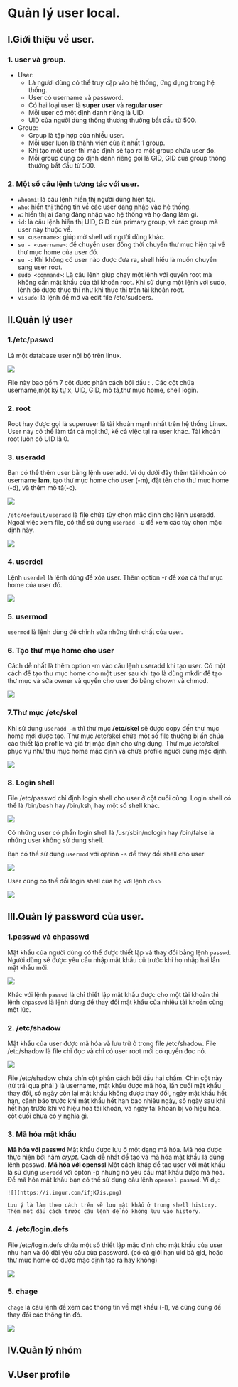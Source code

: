 # Quản lý user local.
## I.Giới thiệu về user.
### 1. user và group.
- User:
    - Là người dùng có thể truy cập vào hệ thống, ứng dụng trong hệ thống.
    - User có username và password.
    - Có hai loại user là **super user** và **regular user**
    - Mỗi user có một định danh riêng là UID.
    - UID của người dùng thông thương thường bắt đầu từ 500.
- Group:
    - Group là tập hợp của nhiều user.
    - Mỗi user luôn là thành viên của ít nhất 1 group.
    - Khi tạo một user thì mặc định sẽ tạo ra một group chứa user đó.
    - Mỗi group cũng có định danh riêng gọi là GID, GID của group thông thường bắt đầu từ 500.

### 2. Một số câu lệnh tương tác với user.
- `whoami`: là câu lệnh hiển thị người dùng hiện tại.
- `who`: hiển thị thông tin về các user đang nhập vào hệ thống.
- `w`: hiển thị ai đang đăng nhập vào hệ thống và họ đang làm gì.
- `id`: là câu lệnh hiển thị UID, GID của primary group, và các group mà user này thuộc về.
- `su <username>`: giúp mở shell với người dùng khác.
- `su - <username>`: để chuyển user đồng thời chuyển thư mục hiện tại về thư mục home của user đó.
- `su -`: Khi không có user nào được đưa ra, shell hiểu là muốn chuyển sang user root.
- `sudo <command>`: Là câu lệnh giúp chạy một lệnh với quyền root mà không cần mật khẩu của tài khoản root. Khi sử dụng một lệnh với sudo, lệnh đó được thực thi như khi thực thi trên tài khoản root.
- `visudo`: là lệnh để mở và edit file /etc/sudoers.

## II.Quản lý user 
### 1./etc/paswd
Là một database user nội bộ trên linux.
 
 ![](https://i.imgur.com/CqWe1Lx.png)

File này bao gồm 7 cột được phân cách bởi dấu : . Các cột chứa username,một ký tự x, UID, GID, mô tả,thư mục home, shell login.

### 2. root
 Root hay được gọi là superuser là tài khoản mạnh nhất trên hệ thống Linux. User này có thể làm tất cả mọi thứ, kể cả việc tại ra user khác. Tài khoản root luôn có UID là 0.

### 3. useradd
Bạn có thể thêm user bằng lệnh useradd. 
Ví dụ dưới đây thêm tài khoản có username **lam**, tạo thư mục home cho user (-m), đặt tên cho thư mục home (-d), và thêm mô tả(-c).

![](https://i.imgur.com/JR660Ku.png)

`/etc/default/useradd` là file chứa tùy chọn mặc định cho lệnh useradd. Ngoài việc xem file, có thể sử dụng `useradd -D` để xem các tùy chọn mặc định này.

![](https://i.imgur.com/IKTHwHo.png)
### 4. userdel
Lệnh `userdel` là lệnh dùng để xóa user. Thêm option -r để xóa cả thư mục home của user đó.

![](https://i.imgur.com/i4N1Iuy.png)

### 5. usermod
`usermod` là lệnh dùng để chỉnh sửa những tính chất của user.

### 6. Tạo thư mục home cho user 
Cách dễ nhất là thêm option -m vào câu lệnh useradd khi tạo user.
Có một cách để tạo thư mục home cho một user sau khi tạo là dùng mkdir để tạo thư mục và sửa owner và quyền cho user đó bằng chown và chmod.

![](https://i.imgur.com/uvX6qew.png)


### 7.Thư mục /etc/skel
Khi sử dụng `useradd -m` thì thư mục **/etc/skel** sẽ được copy đến thư mục home mới được tạo. Thư mục /etc/skel chứa một số file thường bị ẩn chứa các thiết lập profile và giá trị mặc định cho ứng dụng. Thư mục /etc/skel phục vụ như thư mục home mặc định và chứa profile người dùng mặc định.

![](https://i.imgur.com/8jY9zKW.png)

### 8. Login shell
File /etc/passwd chỉ định login shell cho user ở cột cuối cùng. Login shell có thể là /bin/bash hay /bin/ksh, hay một số shell khác.

![](https://i.imgur.com/nCIGVwn.png)

Có những user có phần login shell là /usr/sbin/nologin hay /bin/false là những user không sử dụng shell.

Bạn có thể sử  dụng `usermod` với option `-s` để thay đổi shell cho user 

![](https://i.imgur.com/0nQH1Fj.png)

User cũng có thể đổi login shell của họ với lệnh `chsh`

![](https://i.imgur.com/NrrgfBm.png)



## III.Quản lý password của user.

### 1.passwd và chpasswd

Mật khẩu của người dùng có thể được thiết lập và thay đổi bằng lệnh `passwd`. Người dùng sẽ được yêu cầu nhập mật khẩu cũ trước khi họ nhập hai lần mật khẩu mới.

![](https://i.imgur.com/wm72vbI.png)

Khác với lệnh `passwd` là chỉ thiết lập mật khẩu được cho một tài khoản thì lệnh `chpasswd` là lệnh dùng để thay đổi mật khẩu của nhiều tài khoản cùng một lúc.

### 2. /etc/shadow
Mật khẩu của user được mã hóa và lưu trữ ở trong file /etc/shadow. File /etc/shadow là file chỉ đọc và chỉ có user root mới có quyền đọc nó.

![](https://i.imgur.com/WFpRMF7.png)

File /etc/shadow chứa chín cột phân cách bởi dấu hai chấm. Chín cột này (từ trái qua phải ) là username, mật khẩu được mã hóa, lần cuối mật khẩu thay đổi, số ngày còn lại mật khẩu không được thay đổi, ngày mật khẩu hết hạn, cảnh báo trước khi mật khẩu hết hạn bao nhiêu ngày, số ngày sau khi hết hạn trước khi vô hiệu hóa tài khoản, và ngày tài khoản bị vô hiệu hóa, cột cuối chưa có ý nghĩa gì.

### 3. Mã hóa mật khẩu
**Mã hóa với passwd**
    Mật khẩu được lưu ở một dạng mã hóa. Mã hóa được thực hiện bởi hàm *crypt*. Cách dễ nhất để tạo và mã hóa mật khẩu là dùng lệnh passwd.
**Mã hóa với openssl**
    Một cách khác để tạo user với mật khẩu là sử dụng `useradd` với opton -p nhưng nó yêu cầu mật khẩu được mã hóa. Để mã hóa mật khẩu bạn có thể sử dụng câu lệnh `openssl passwd`.
    Ví dụ:

    ![](https://i.imgur.com/ifjK7is.png)

    Lưu ý là làm theo cách trên sẽ lưu mật khẩu ở trong shell history. Thêm một dấu cách trước câu lệnh để nó không lưu vào history.

### 4. /etc/login.defs
File /etc/login.defs chứa một số thiết lập mặc định cho mật khẩu của user như hạn và độ dài yêu cầu của password. (có cả giới hạn uid bà gid, hoặc thư mục home có được mặc định tạo ra hay không)

![](https://i.imgur.com/i7713xK.png)

### 5. chage
`chage` là câu lệnh để xem các thông tin về mật khẩu (-l), và cũng dùng để thay đổi các thông tin đó. 

![](https://i.imgur.com/4T12WHK.png)




## IV.Quản lý nhóm

## V.User profile
